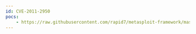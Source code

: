```yaml
---
id: CVE-2011-2950
pocs:
    - https://raw.githubusercontent.com/rapid7/metasploit-framework/master/modules/exploits/windows/browser/realplayer_qcp.rb
---
```

